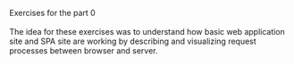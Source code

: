 Exercises for the part 0
<br><br>
The idea for these exercises was to understand how basic web application site and SPA site
are working by describing and visualizing request processes between browser and server.
